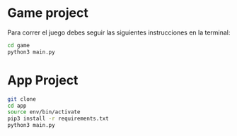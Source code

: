 # Game project

Para correr el juego debes seguir las siguientes instrucciones en la terminal:

```sh
cd game
python3 main.py
```

# App Project

```sh
git clone
cd app
source env/bin/activate
pip3 install -r requirements.txt
python3 main.py
```